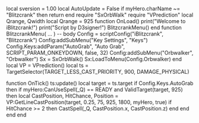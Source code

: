 local sversion = 1.00
local AutoUpdate = False
if myHero.charName ~= "Blitzcrank" then return end
require "SxOrbWalk"
require "VPrediction"
local Qrange, Qwidth 
local Qrange = 925
function OnLoad()
print("Welcome to iBlitzcrank!")
print("Script by D3signer!")
BlitzcrankMenu()
end
function BlitzcrankMenu( ... )
	-- body
Config = scriptConfig("iBlitzcrank", "Blitzcrank")
Config:addSubMenu("Key Settings", "Keys")
Config.Keys:addParam("AutoGrab", "Auto Grab", SCRIPT_PARAM_ONKEYDOWN, false, 32)
Config:addSubMenu("Orbwalker", "Orbwalker")
Sx = SxOrbWalk()
Sx:LoadToMenu(Config.Orbwalker)
end
local VP = VPrediction()
local ts = TargetSelector(TARGET_LESS_CAST_PRIORITY, 900, DAMAGE_PHYSICAL)

function OnTick()
	ts:update()
	local target = ts.target
	if Config.Keys.AutoGrab then
		if myHero:CanUseSpell(_Q) == READY and ValidTarget(target, 925) then
			local CastPosition,  HitChance,  Position = VP:GetLineCastPosition(target, 0.25, 75, 925, 1800, myHero, true)
			if HitChance >= 2 then
				CastSpell(_Q, CastPosition.x, CastPosition.z)
			end
		end
	end
end
